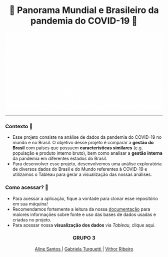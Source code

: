 <h1 align="center">🦠 Panorama Mundial e Brasileiro da pandemia do COVID-19 🦠</h1>

<p align="center">
  <img src="header_projeto4.gif">
</p>

***

### Contexto 🦠
* Esse projeto consiste na análise de dados da pandemia do COVID-19 no mundo e no Brasil. O objetivo desse projeto é comparar a **gestão do Brasil** com países que possuem **características similares** (e.g. população e produto interno bruto), bem como analisar a **gestão interna** da pandemia em diferentes estados do Brasil. 
* Para desenvolver esse projeto, desenvolvemos uma análise exploratória de diversos dados do Brasil e do Mundo referentes à COVID-19 e utilizamos o Tableau para gerar a visualização das nossas análises.

### Como acessar? 🧪
* Para acessar a aplicação, fique a vontade para clonar esse repositório em sua máquina! 
* Recomendamos fortemente a leitura da nossa [documentação](https://github.com/turquetti/projeto-4-vamoai/blob/main/documentacao.md) para maiores informações sobre fonte e uso das bases de dados usadas e criadas no projeto. 
* Para acessar nossa **visualização dos dados** via *Tableau*, clique aqui.

<h3 align="center"> GRUPO 3 </h3> 
<p align="center">
  <a href="https://github.com/AlinesantosCS"> Aline Santos </a> |
  <a href="https://github.com/turquetti"> Gabriela Turquetti </a> |
  <a href="https://github.com/vithork"> Vithor Ribeiro </a>
</p>
